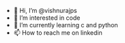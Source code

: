 - 👋 Hi, I’m @vishnurajps
- 👀 I’m interested in code
- 🌱 I’m currently learning c and python
- 📫 How to reach me on linkedin


<!---
vishnurajps/vishnurajps is a ✨ special ✨ repository because its `README.md` (this file) appears on your GitHub profile.
You can click the Preview link to take a look at your changes.
--->
